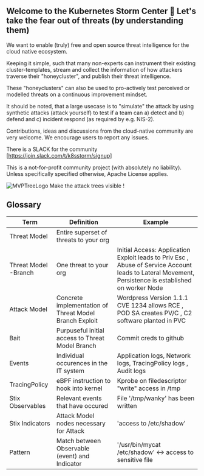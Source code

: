 ## Welcome to the Kubernetes Storm Center 👋 Let's take the fear out of threats (by understanding them)

We want to enable (truly) free and open source threat intelligence for the cloud native ecosystem.


Keeping it simple, such that many non-experts can instrument their existing cluster-templates, stream and collect the information of how attackers traverse their "honeycluster", and publish their threat intelligence.

These "honeyclusters" can also be used to pro-actively test perceived or modelled threats on a continuous improvement mindset.

It should be noted, that a large usecase is to "simulate" the attack by using synthetic attacks (attack yourself) to test if a team can a) detect and b) defend and c) incident respond (as required by e.g. NIS-2).

Contributions, ideas and discussions from the cloud-native community are very welcome. We encourage users to report any issues.

There is a SLACK for the community [https://join.slack.com/t/k8sstorm/signup]

This is a not-for-profit community project (with absolutely no liability). Unless specifically specified otherwise, Apache License applies.

![MVPTreeLogo](https://github.com/user-attachments/assets/78f93955-1f90-4ef0-a050-a652e2adf9fe)
Make the attack trees visible !



## Glossary
| Term | Definition | Example |   
|------|------------|---------|
|  Threat Model    |     Entire superset of threats to your org       |         |   
|  Threat Model -Branch   |   One threat to your org         | Initial Access:    Application Exploit leads to Priv Esc , Abuse of Service Account leads to Lateral Movement, Persistence is established on worker Node    |   
|  Attack Model    |   Concrete implementation of Threat Model Branch Exploit       |    Wordpress Version 1.1.1 CVE 1234 allows RCE , POD SA creates PV/C , C2 software planted in PVC       |   
|  Bait    |  Purpuseful initial access to Threat Model Branch         |    Commit creds to github     |  
|  Events    |    Individual occurences in the IT system        |   Application logs, Network logs, TracingPolicy logs  , Audit logs    |  
|  TracingPolicy    |   eBPF instruction to hook into kernel         |   Kprobe on filedescriptor "write" access in /tmp      |  
|  Stix Observables   |   Relevant events that have occured         |    File '/tmp/wanky' has been written     |  
|  Stix Indicators   |     Attack Model nodes necessary for Attack        |  'access to /etc/shadow'       |  
|  Pattern   |    Match between Observable (event) and Indicator        |    '/usr/bin/mycat /etc/shadow'   <-> access to sensitive file  |  
